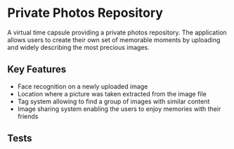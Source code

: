 # Private Photos Repository
A virtual time capsule providing a private photos repository. The application allows users to create their own set of memorable moments by uploading and widely describing the most precious images.
## Key Features
* Face recognition on a newly uploaded image
* Location where a picture was taken extracted from the image file
* Tag system allowing to find a group of images with similar content
* Image sharing system enabling the users to enjoy memories with their friends

## Tests
